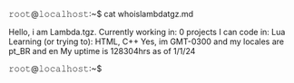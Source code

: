 𝚛𝚘𝚘𝚝@𝚕𝚘𝚌𝚊𝚕𝚑𝚘𝚜𝚝:~$ cat whoislambdatgz.md

Hello, i am Lambda.tgz. 
Currently working in: 0 projects
I can code in: Lua
Learning (or trying to): HTML, C++
Yes, im GMT-0300 and my locales are pt_BR and en 
My uptime is 128304hrs as of 1/1/24

𝚛𝚘𝚘𝚝@𝚕𝚘𝚌𝚊𝚕𝚑𝚘𝚜𝚝:~$
